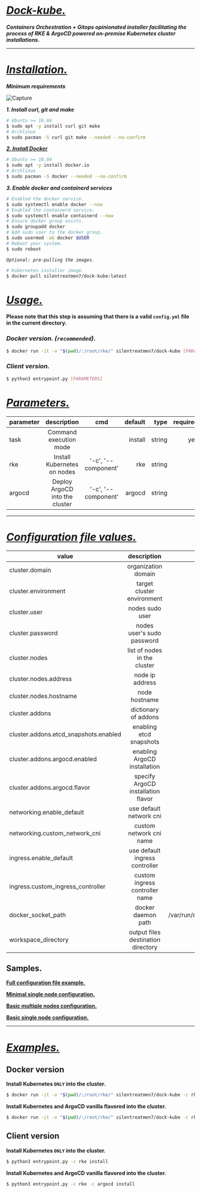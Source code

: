 # ***<ins>Dock-kube.</ins>***

***Containers Orchestration + Gitops opinionated installer facilitating the process of RKE & ArgoCD powered on-premise Kubernetes cluster installations.***

---

# *<ins>Installation.</ins>*

***Minimum requirements***

![Capture](https://user-images.githubusercontent.com/102635491/164043817-7143bfae-a8a8-47ed-9ac5-23f74c86c82d.PNG)

***1. Install curl, git and make***

```bash
# Ubuntu >= 18.04
$ sudo apt -y install curl git make
# Archlinux
$ sudo pacman -S curl git make --needed --no-confirm
```

[***2. Install Docker***](https://docs.docker.com/engine/install/)

```bash
# Ubuntu >= 18.04
$ sudo apt -y install docker.io
# Archlinux
$ sudo pacman -S docker --needed --no-confirm
```

***3. Enable docker and containerd services***

```bash
# Enabled the docker service.
$ sudo systemctl enable docker --now
# Enabled the containerd service.
$ sudo systemctl enable containerd --now
# Ensure docker group exists.
$ sudo groupadd docker
# Add sudo user to the docker group.
$ sudo usermod -aG docker $USER
# Reboot your system.
$ sudo reboot
```
  
*`Optional: pre-pulling the images.`*
  
```bash
# Kubernetes installer image.
$ docker pull silentreatmen7/dock-kube:latest
```

# *<ins>Usage.</ins>*

**Please note that this step is assuming that there is a valid `config.yml` file in the current directory.**

### *Docker version. (`recommended`).*

```bash
$ docker run -it -v "$(pwd)/:/root/rke/" silentreatmen7/dock-kube [PARAMETERS]
```

### *Client version.*

```bash
$ python3 entrypoint.py [PARAMETERS]
```

# *<ins>Parameters.</ins>*

| parameter |          description           |         cmd         | default |   type | required |          choices |
| --------- | :----------------------------: | :-----------------: | ------: | -----: | -------: | ---------------: |
| task      |     Command execution mode     |                     | install | string |      yes | {install,remove} |
| rke       |  Install Kubernetes on nodes   | '-c', '--component' |     rke | string |          | {install,remove} |
| argocd    | Deploy ArgoCD into the cluster | '-c', '--component' |  argocd | string |          |                  |

---


# *<ins>Configuration file values.</ins>*

| value                                 |            description             |              default |   type | required |
| ------------------------------------- | :--------------------------------: | -------------------: | -----: | -------: |
| cluster.domain                        |        organization domain         |          local.local | string |      yes |
| cluster.environment                   |     target cluster environment     |                  dev | string |      yes |
| cluster.user                          |          nodes sudo user           |                admin | string |      yes |
| cluster.password                      |     nodes user's sudo password     |                admin | string |      yes |
| cluster.nodes                         |    list of nodes in the cluster    |                   [] |   list |      yes |
| cluster.nodes.address                 |          node ip address           |                 None | string |      yes |
| cluster.nodes.hostname                |           node hostname            |              cluster | string |      yes |
| cluster.addons                        |        dictionary of addons        |                   {} |   dict |       no |
| cluster.addons.etcd_snapshots.enabled |      enabling etcd snapshots       |                False |   bool |       no |
| cluster.addons.argocd.enabled         |    enabling ArgoCD installation    |                False |   bool |       no |
| cluster.addons.argocd.flavor          | specify ArgoCD installation flavor |              vanilla | string |       no |
| networking.enable_default             |      use default network cni       |                False |   bool |       no |
| networking.custom_network_cni         |      custom network cni name       |                 None | string |       no |
| ingress.enable_default                |   use default ingress controller   |                False |   bool |       no |
| ingress.custom_ingress_controller     |   custom ingress controller name   |                nginx | string |       no |
| docker_socket_path                    |         docker daemon path         | /var/run/docker.sock | string |       no |
| workspace_directory                   | output files destination directory |            $HOME/rke | string |       no |

## **Samples.**

[**Full configuration file example.**](docs/samples/config_full.yml)

[**Minimal single node configuration.**](docs/samples/config_minimal.yml)

[**Basic multiple nodes configuration.**](docs/samples/config_multiple_nodes.yml)

[**Basic single node configuration.**](docs/samples/config_single_node.yml)

---

# *<ins>Examples.</ins>*

## Docker version

**Install Kubernetes `ONLY` into the cluster.**

```bash
$ docker run -it -v "$(pwd)/:/root/rke/" silentreatmen7/dock-kube -c rke install
```

**Install Kubernetes and ArgoCD vanilla flavored into the cluster.**

```bash
$ docker run -it -v "$(pwd)/:/root/rke/" silentreatmen7/dock-kube -c rke -c argocd install
```

## Client version

**Install Kubernetes `ONLY` into the cluster.**

```bash
$ python3 entrypoint.py -c rke install
```

**Install Kubernetes and ArgoCD vanilla flavored into the cluster.**

```bash
$ python3 entrypoint.py -c rke -c argocd install
```